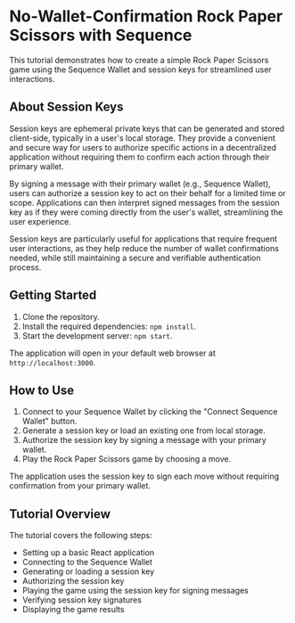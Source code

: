 # No-Wallet-Confirmation Rock Paper Scissors with Sequence

This tutorial demonstrates how to create a simple Rock Paper Scissors game using the Sequence Wallet and session keys for streamlined user interactions.

## About Session Keys

Session keys are ephemeral private keys that can be generated and stored client-side, typically in a user's local storage. They provide a convenient and secure way for users to authorize specific actions in a decentralized application without requiring them to confirm each action through their primary wallet.

By signing a message with their primary wallet (e.g., Sequence Wallet), users can authorize a session key to act on their behalf for a limited time or scope. Applications can then interpret signed messages from the session key as if they were coming directly from the user's wallet, streamlining the user experience.

Session keys are particularly useful for applications that require frequent user interactions, as they help reduce the number of wallet confirmations needed, while still maintaining a secure and verifiable authentication process.

## Getting Started

1. Clone the repository.
2. Install the required dependencies: `npm install`.
3. Start the development server: `npm start`.

The application will open in your default web browser at `http://localhost:3000`.

## How to Use

1. Connect to your Sequence Wallet by clicking the "Connect Sequence Wallet" button.
2. Generate a session key or load an existing one from local storage.
3. Authorize the session key by signing a message with your primary wallet.
4. Play the Rock Paper Scissors game by choosing a move.

The application uses the session key to sign each move without requiring confirmation from your primary wallet.

## Tutorial Overview

The tutorial covers the following steps:

- Setting up a basic React application
- Connecting to the Sequence Wallet
- Generating or loading a session key
- Authorizing the session key
- Playing the game using the session key for signing messages
- Verifying session key signatures
- Displaying the game results
